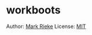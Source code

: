 # workboots

Author: [Mark Rieke](https://www.thedatadiary.net/about/)
License: [MIT](https://github.com/markjrieke/workboots/blob/main/LICENSE)

